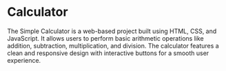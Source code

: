 # Calculator
The Simple Calculator is a web-based project built using HTML, CSS, and JavaScript. It allows users to perform basic arithmetic operations like addition, subtraction, multiplication, and division. The calculator features a clean and responsive design with interactive buttons for a smooth user experience. 

